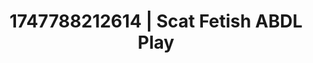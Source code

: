 ---
categories:
- Cinematic erotica
- Bukkake
- Erotic AI content
- Inclusive desire
- Pleasure activism
image: /assets/images/1747788212614.jpg
layout: post
seo:
  description: Featured content with high-quality ABDL Play, Scat Fetish. HD images
    available.
  keywords: ABDL Play, Scat Fetish
  og_image: /assets/images/1747788212614.jpg
  schema_type: VisualArtwork
tags:
- ABDL Play
- '#1747788212614'
- Scat Fetish
title: 1747788212614 | Scat Fetish ABDL Play
---